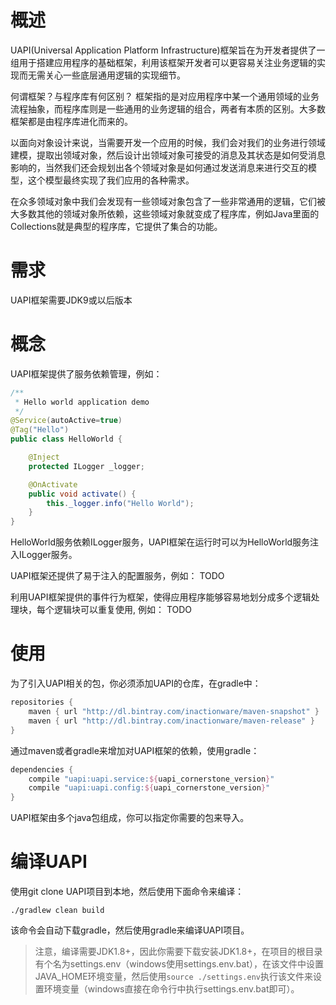 # 概述

UAPI(Universal Application Platform Infrastructure)框架旨在为开发者提供了一组用于搭建应用程序的基础框架，利用该框架开发者可以更容易关注业务逻辑的实现而无需关心一些底层通用逻辑的实现细节。

何谓框架？与程序库有何区别？
框架指的是对应用程序中某一个通用领域的业务流程抽象，而程序库则是一些通用的业务逻辑的组合，两者有本质的区别。大多数框架都是由程序库进化而来的。

以面向对象设计来说，当需要开发一个应用的时候，我们会对我们的业务进行领域建模，提取出领域对象，然后设计出领域对象可接受的消息及其状态是如何受消息影响的，当然我们还会规划出各个领域对象是如何通过发送消息来进行交互的模型，这个模型最终实现了我们应用的各种需求。

在众多领域对象中我们会发现有一些领域对象包含了一些非常通用的逻辑，它们被大多数其他的领域对象所依赖，这些领域对象就变成了程序库，例如Java里面的Collections就是典型的程序库，它提供了集合的功能。

# 需求

UAPI框架需要JDK9或以后版本

# 概念
UAPI框架提供了服务依赖管理，例如：
```Java
/**
 * Hello world application demo
 */
@Service(autoActive=true)
@Tag("Hello")
public class HelloWorld {

    @Inject
    protected ILogger _logger;

    @OnActivate
    public void activate() {
        this._logger.info("Hello World");
    }
}
```
HelloWorld服务依赖ILogger服务，UAPI框架在运行时可以为HelloWorld服务注入ILogger服务。

UAPI框架还提供了易于注入的配置服务，例如：
TODO

利用UAPI框架提供的事件行为框架，使得应用程序能够容易地划分成多个逻辑处理块，每个逻辑块可以重复使用, 例如：
TODO

# 使用
为了引入UAPI相关的包，你必须添加UAPI的仓库，在gradle中：
```groovy
repositories {
    maven { url "http://dl.bintray.com/inactionware/maven-snapshot" }
    maven { url "http://dl.bintray.com/inactionware/maven-release" }
}
```

通过maven或者gradle来增加对UAPI框架的依赖，使用gradle：
```groovy
dependencies {
    compile "uapi:uapi.service:${uapi_cornerstone_version}"
    compile "uapi:uapi.config:${uapi_cornerstone_version}"
}
```
UAPI框架由多个java包组成，你可以指定你需要的包来导入。

# 编译UAPI
使用git clone UAPI项目到本地，然后使用下面命令来编译：
```shell
./gradlew clean build
```
该命令会自动下载gradle，然后使用gradle来编译UAPI项目。

> 注意，编译需要JDK1.8+，因此你需要下载安装JDK1.8+，在项目的根目录有个名为settings.env（windows使用settings.env.bat），在该文件中设置JAVA_HOME环境变量，然后使用`source ./settings.env`执行该文件来设置环境变量（windows直接在命令行中执行settings.env.bat即可）。
